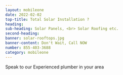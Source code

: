 ```yaml
---
layout: mobileone
date: 2022-02-02
top-title: Total Solar Installation ?
heading:   
sub-heading: Solar Panels, <br> Solar Roofing etc.  
second-heading: 
banner: solar-rooftops.jpg
banner-content: Don't Wait, Call NOW
number: 855-403-3688
category: mobileone
---
```


Speak to our Experienced plumber in your area